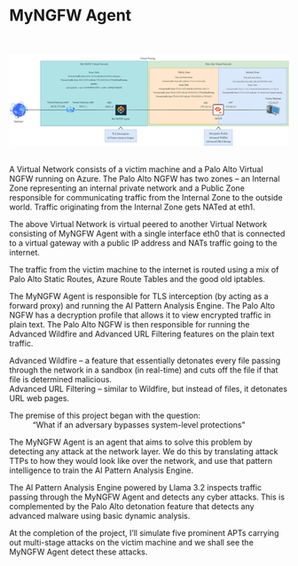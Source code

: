 
# MyNGFW Agent

<br><br>
<a href="https://viewer.diagrams.net/?tags=%7B%7D&lightbox=1&highlight=0000ff&edit=_blank&layers=1&nav=1&title=FestiveProject.drawio#Uhttps%3A%2F%2Fdrive.google.com%2Fuc%3Fid%3D1D9WyrCkAx0tYXvUey82syTqF54u-n72T%26export%3Ddownload">
<img src="/img/NetworkTopology.svg">
</a>
<br><br>

A Virtual Network consists of a victim machine and a Palo Alto Virtual NGFW running on Azure. The Palo Alto NGFW has two zones – an Internal Zone representing an internal private network and a Public Zone responsible for communicating traffic from the Internal Zone to the outside world. Traffic originating from the Internal Zone gets NATed at eth1.

The above Virtual Network is virtual peered to another Virtual Network consisting of MyNGFW Agent with a single interface eth0 that is connected to a virtual gateway with a public IP address and NATs traffic going to the internet.

The traffic from the victim machine to the internet is routed using a mix of Palo Alto Static Routes, Azure Route Tables and the good old iptables.

The MyNGFW Agent is responsible for TLS interception (by acting as a forward proxy) and running the AI Pattern Analysis Engine. The Palo Alto NGFW has a decryption profile that allows it to view encrypted traffic in plain text. The Palo Alto NGFW is then responsible for running the Advanced Wildfire and Advanced URL Filtering features on the plain text traffic.

Advanced Wildfire – a feature that essentially detonates every file passing through the network in a sandbox (in real-time) and cuts off the file if that file is determined malicious.
<br>Advanced URL Filtering – similar to Wildfire, but instead of files, it detonates URL web pages. 

The premise of this project began with the question:
<br>&emsp;&emsp;&emsp;“What if an adversary bypasses system-level protections”

The MyNGFW Agent is an agent that aims to solve this problem by detecting any attack at the network layer. We do this by translating attack TTPs to how they would look like over the network, and use that pattern intelligence to train the AI Pattern Analysis Engine.

The AI Pattern Analysis Engine powered by Llama 3.2 inspects traffic passing through the MyNGFW Agent and detects any cyber attacks. This is complemented by the Palo Alto detonation feature that detects any advanced malware using basic dynamic analysis. 

At the completion of the project, I’ll simulate five prominent APTs carrying out multi-stage attacks on the victim machine and we shall see the MyNGFW Agent detect these attacks.

